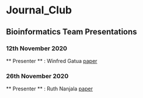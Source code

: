 # Journal_Club
## Bioinformatics Team Presentations

### 12th November 2020
** Presenter ** : Winfred Gatua
[paper](https://www.sciencedirect.com/science/article/pii/S0960982218311254)

### 26th November 2020
** Presenter ** : Ruth Nanjala
[paper]()
